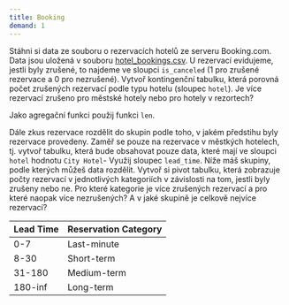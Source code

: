 ```yaml
---
title: Booking
demand: 1
---
```


Stáhni si data ze souboru o rezervacích hotelů ze serveru Booking.com. Data jsou uložená v souboru [hotel_bookings.csv](assets/hotel_bookings.csv). U rezervací evidujeme, jestli byly zrušené, to najdeme ve sloupci `is_canceled` (1 pro zrušené rezervace a 0 pro nezrušené). Vytvoř kontingenční tabulku, která porovná počet zrušených rezervací podle typu hotelu (sloupec `hotel`). Je více rezervací zrušeno pro městské hotely nebo pro hotely v rezortech?

Jako agregační funkci použij funkci `len`. 

Dále zkus rezervace rozdělit do skupin podle toho, v jakém předstihu byly rezervace provedeny. Zaměř se pouze na rezervace v městkých hotelech, tj. vytvoř tabulku, která bude obsahovat pouze data, které mají ve sloupci `hotel` hodnotu `City Hotel`- Využij sloupec `lead_time`. Níže máš skupiny, podle kterých můžeš data rozdělit. Vytvoř si pivot tabulku, která zobrazuje počty rezervací v jednotlivých kategoriích v závislosti na tom, jestli byly zrušeny nebo ne. Pro které kategorie je více zrušených rezervací a pro které naopak více nezrušených? A v jaké skupině je celkově nejvíce rezervací?

| Lead Time              | Reservation Category    |
|------------------------|-------------------------|
| 0-7                    | Last-minute             |
| 8-30                   | Short-term              |
| 31-180                 | Medium-term             |
| 180-inf                | Long-term               |

